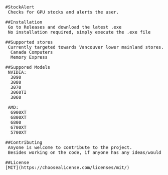 <pre>
#StockAlert
 Checks for GPU stocks and alerts the user.
 
##Installation
 Go to Releases and download the latest .exe
 No installation required, simply execute the .exe file

##Supported stores
 Currently targeted towards Vancouver lower mainland stores.
  Canada Computers
  Memory Express
  
##Suppored Models
 NVIDIA:
  3090
  3080
  3070
  3060TI
  3060
  
 AMD:
  6900XT
  6800XT
  6800
  6700XT
  5700XT
  
##Contributing 
 Anyone is welcome to contribute to the project.
 Besides working on the code, if anyone has any ideas/would like additional feature(s) or discover a bug, please open an issue.
 
##License
[MIT](https://choosealicense.com/licenses/mit/)

</pre>
